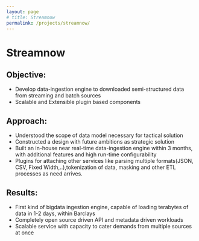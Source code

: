 ```yaml
---
layout: page
# title: Streamnow
permalink: /projects/streamnow/
---
```


# Streamnow

## Objective:
  - Develop data-ingestion engine to downloaded semi-structured data from streaming and batch sources
  - Scalable and Extensible plugin based components

## Approach:
  - Understood the scope of data model necessary for tactical solution
  - Constructed a design with future ambitions as strategic solution
  - Built an in-house near real-time data-ingestion engine within 3 months, with additional features and high run-time configurability
  - Plugins for attaching other services like parsing multiple formats(JSON, CSV, Fixed Width,..),tokenization of data, masking and other ETL processes as need arrives.

## Results:
  - First kind of bigdata ingestion engine, capable of loading terabytes of data in 1-2 days, within Barclays
  - Completely open source driven API and metadata driven workloads
  - Scalable service with capacity to cater demands from multiple sources at once
